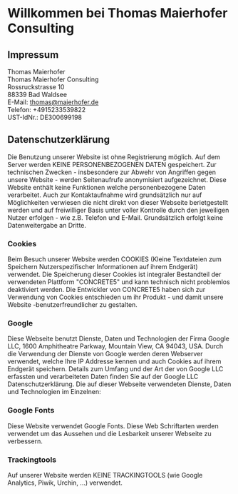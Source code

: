 # Willkommen bei Thomas Maierhofer Consulting

## Impressum
Thomas Maierhofer  
Thomas Maierhofer Consulting  
Rossruckstrasse 10  
88339 Bad Waldsee  
E-Mail: thomas@maierhofer.de  
Telefon: +4915233539822  
UST-IdNr.: DE300699198  

## Datenschutzerklärung
Die Benutzung unserer Website ist ohne Registrierung möglich. Auf dem Server werden KEINE PERSONENBEZOGENEN DATEN gespeichert. Zur technischen Zwecken - insbesondere zur Abwehr von Angriffen gegen unsere Website - werden Seitenaufrufe anonymisiert aufgezeichnet. Diese Website enthält keine Funktionen welche personenbezogene Daten verarbeitet. Auch zur Kontaktaufnahme wird grundsätzlich nur auf Möglichkeiten verwiesen die nicht direkt von dieser Webseite berietgestellt werden und auf freiwilliger Basis unter voller Kontrolle durch den jeweiligen Nutzer erfolgen - wie z.B. Telefon und E-Mail. Grundsätzlich erfolgt keine Datenweitergabe an Dritte.

### Cookies
Beim Besuch unserer Website werden COOKIES (Kleine Textdateien zum Speichern Nutzerspezifischer Informationen auf ihrem Endgerät) verwendet. Die Speicherung dieser Cookies ist integraler Bestandteil der verwendeten Plattform "CONCRETE5" und kann technisch nicht problemlos deaktiviert werden. Die Entwickler von CONCRETE5 haben sich zur Verwendung von Cookies entschieden um ihr Produkt - und damit unsere Website -benutzerfreundlicher zu gestalten.

### Google
Diese Webseite benutzt Dienste, Daten und Technologien der Firma Google LLC, 1600 Amphitheatre Parkway, Mountain View, CA 94043, USA. 
Durch die Verwendung der Dienste von Google werden deren Webserver verwendet, welche Ihre IP Addresse kennen und auch Cookies auf ihrem Endgerät speichern. 
Details zum Umfang und der Art der von Google LLC erfassten und verarbeiteten Daten finden Sie auf der Google LLC Datenschutzerklärung.
Die auf dieser Webseite verwendeten Dienste, Daten und Technologien im Einzelnen:

### Google Fonts
Diese Website verwendet Google Fonts. Diese Web Schriftarten werden verwendet um das Aussehen und die Lesbarkeit unserer Webseite zu verbessern.

### Trackingtools
Auf unserer Website werden KEINE TRACKINGTOOLS (wie Google Analytics, Piwik, Urchin, ...) verwendet.
